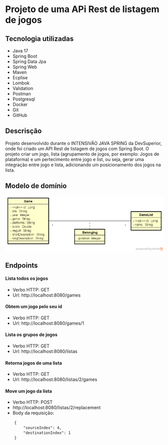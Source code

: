 # Projeto de uma APi Rest de listagem de jogos

## Tecnologia utilizadas

* Java 17
* Spring Boot
* Spring Data Jpa
* Spring Web
* Maven
* Ecplise
* Lombok
* Validation
* Postman
* Postgresql
* Docker
* Git
* GitHub

## Descrisção

Projeto desenvolvido durante o INTENSIVÃO JAVA SPRING da DevSuperior, onde foi criado um API Rest de listagem de jogos com Spring Boot. O projeto criar um jogo, lista (agrupamento de jogos, por exemplo: Jogos de plataforma) e um pertecimento entre jogo e list, ou seja, gerar uma integração entre jogo e lista, adicionando um posicionamento dos jogos na lista.

## Modelo de domínio

<img src="ds_game-model.png"/>

## Endpoints

#### Lista todos os jogos

* Verbo HTTP: GET
* Url: http://localhost:8080/games

#### Obtem um jogo pelo seu id

* Verbo HTTP: GET
* Url: http://localhost:8080/games/1

#### Lista os grupos de jogos

* Verbo HTTP: GET
* Url: http://localhost:8080/listas

#### Retorna jogos de uma lista 

* Verbo HTTP: GET
* Url: http://localhost:8080/listas/2/games

#### Move um jogo da lista

* Verbo HTTP: POST
* http://localhost:8080/listas/2/replacement
* Body da requisição:
```
	{
		"sourceIndex": 4,
		"destinationIndex": 1
	}
```

